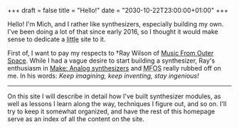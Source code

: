+++
draft = false
title = "Hello!"
date = "2030-10-22T23:00:00+01:00"
+++

Hello! I'm Mich, and I rather like synthesizers, especially building my own. I've been doing a lot of that since early 2016, so I thought it would make sense to dedicate a <abbr title="Well, here's hoping it becomes not so little in the end.">little</abbr> site to it.

First of, I want to pay my respects to &dagger;Ray Wilson of [Music From Outer Space](http://www.musicfromouterspace.com/). While I had a vague desire to start building a synthesizer, Ray's enthusiasm in [Make: Analog synthesizers](https://www.amazon.co.uk/Make-Analog-Synthesizers-Ray-Wilson-ebook/dp/B00D3VEKH2) and <abbr title="Music From Outer Space">MFOS</abbr> really rubbed off on me. In his words: _Keep imagining, keep inventing, stay ingenious!_

---

On this site I will describe in detail how I've built synthesizer modules, as well as lessons I learn along the way, techniques I figure out, and so on. I'll try to keep it somewhat organized, and have the rest of this homepage serve as an index of all the content on the site.

